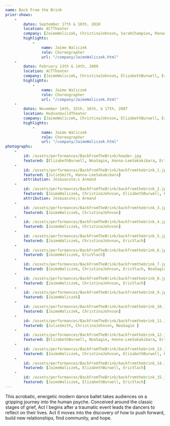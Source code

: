 ```yaml
---
name: Back From the Brink
prior-shows:
    -
        dates: September 17th & 18th, 2010
        location: ACTTheater
        company: [JaimeWaliczek, ChristinaJohnson, SarahChampion, RenadoTozer, KristinKissell, MeghanShepard, JenniferElder, SeanCalavan]
        highlights:
            -
                name: Jaime Waliczek
                role: Choreographer
                url: "/company/JaimeWaliczek.html"
    -
        dates: February 13th & 14th, 2009
        location: ACTTheater
        company: [JaimeWaliczek, ChristinaJohnson, ElizabethBurwell, EricVlach, PamVlach, MeghanShepard, DavidLorenceSchleiffers, PamelaTurpen]        
        highlights:
            -
                name: Jaime Waliczek
                role: Choreographer
                url: "/company/JaimeWaliczek.html"
    -
        dates: November 14th, 15th, 16th, & 17th, 2007
        location: HudsonGuildTheater
        company: [JaimeWaliczek, ChristinaJohnson, ElizabethBurwell, EricVlach, NoaSagie, AdamPellegrine, Hanna-LeeSakakibara, JulieSmith]
        highlights:
            -
                name: Jaime Waliczek
                role: Choreographer
                url: "/company/JaimeWaliczek.html"
photographs:
    -
        id: /assets/performances/BackFromTheBrink/header.jpg
        featured: [ElizabethBurwell, NoaSagie, Hanna-LeeSakakibara, EricVlach]
    -
        id: /assets/performances/BackFromTheBrink/backfromthebrink_1.jpg
        featured: [JulieSmith, Hanna-LeeSakakibara]
        attribution: Jes&uacute;s Armand
    -
        id: /assets/performances/BackFromTheBrink/backfromthebrink_2.jpg
        featured: [JaimeWaliczek, ChristinaJohnson, ElizabethBurwell, EricVlach, NoaSagie, AdamPellegrine, Hanna-LeeSakakibara, JulieSmith]
        attribution: Jes&uacute;s Armand
    -
        id: /assets/performances/BackFromTheBrink/backfromthebrink_3.jpg
        featured: [JaimeWaliczek, ChristinaJohnson]
    -
        id: /assets/performances/BackFromTheBrink/backfromthebrink_4.jpg
        featured: [JaimeWaliczek, ChristinaJohnson]
    -
        id: /assets/performances/BackFromTheBrink/backfromthebrink_5.jpg
        featured: [JaimeWaliczek, ChristinaJohnson, EricVlach]
    -
        id: /assets/performances/BackFromTheBrink/backfromthebrink_6.jpg
        featured: [JaimeWaliczek, EricVlach]
    -
        id: /assets/performances/BackFromTheBrink/backfromthebrink_7.jpg
        featured: [JaimeWaliczek, ChristinaJohnson, EricVlach, NoaSagie, JulieSmith]
    -
        id: /assets/performances/BackFromTheBrink/backfromthebrink_8.jpg
        featured: [JaimeWaliczek, ChristinaJohnson, EricVlach]
    -
        id: /assets/performances/BackFromTheBrink/backfromthebrink_9.jpg
        featured: [JaimeWaliczek]
    -
        id: /assets/performances/BackFromTheBrink/backfromthebrink_10.jpg
        featured: [JaimeWaliczek, ChristinaJohnson]
    -
        id: /assets/performances/BackFromTheBrink/backfromthebrink_11.jpg
        featured: [JulieSmith, ChristinaJohnson, NoaSagie ]
    -
        id: /assets/performances/BackFromTheBrink/backfromthebrink_12.jpg
        featured: [ElizabethBurwell, NoaSagie, Hanna-LeeSakakibara, EricVlach]
    -
        id: /assets/performances/BackFromTheBrink/backfromthebrink_13.jpg
        featured: [JaimeWaliczek, ChristinaJohnson, ElizabethBurwell, EricVlach, NoaSagie, AdamPellegrine, Hanna-LeeSakakibara, JulieSmith]
    -
        id: /assets/performances/BackFromTheBrink/backfromthebrink_14.jpg
        featured: [JaimeWaliczek, ElizabethBurwell, EricVlach]
    -
        id: /assets/performances/BackFromTheBrink/backfromthebrink_15.jpg
        featured: [JaimeWaliczek, ElizabethBurwell, EricVlach]
---
```

This acrobatic, energetic modern dance ballet takes audiences on a gripping journey into the human psyche. Conceived around the classic stages of grief, Act I begins after a traumatic event leads the dancers to reflect on their lives. Act II moves into the discovery of how to push forward, build new relationships, find community, and hope.